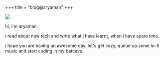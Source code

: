 +++
title = "blog@aryaman"
+++

![](/images/home.jpg)

hi, i'm aryaman.

i read about new tech and write what i have learnt, when i have spare time. 

i hope you are having an awesome day. let's get cozy, queue up some lo-fi music and start coding in my batcave.